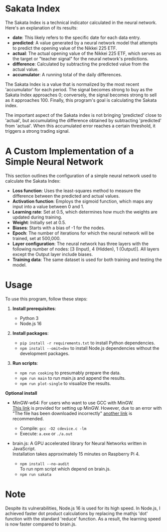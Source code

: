 # Sakata Index

The Sakata Index is a technical indicator calculated in the neural network. Here's an explanation of its results:

- **date**: This likely refers to the specific date for each data entry.
- **predicted**: A value generated by a neural network model that attempts to predict the opening value of the Nikkei 225 ETF.
- **actual**: The actual opening value of the Nikkei 225 ETF, which serves as the target or "teacher signal" for the neural network's predictions.
- **difference**: Calculated by subtracting the predicted value from the actual value.
- **accumulator**: A running total of the daily differences.

The Sakata Index is a value that is normalized by the most recent 'accumulator' for each period. The signal becomes strong to buy as the Sakata Index approaches 0; conversely, the signal becomes strong to sell as it approaches 100. Finally, this program's goal is calculating the Sakata index.  

The important aspect of the Sakata index is not bringing 'predicted' close to 'actual', but accumulating the difference obtained by subtracting 'predicted' from 'actual'. When this accumulated error reaches a certain threshold, it triggers a strong trading signal.  

# A Custom Implementation of a Simple Neural Network

This section outlines the configuration of a simple neural network used to calculate the Sakata Index:

- **Loss function**: Uses the least-squares method to measure the difference between the predicted and actual values.
- **Activation function**: Employs the sigmoid function, which maps any input into a value between 0 and 1.
- **Learning rate**: Set at 0.5, which determines how much the weights are updated during training.
- **Weight**: Initially set at 0.5.
- **Biases**: Starts with a bias of -1 for the nodes.
- **Epoch**: The number of iterations for which the neural network will be trained, set at 500,000.
- **Layer configuration**: The neural network has three layers with the following number of nodes: [3 (Input), 4 (Hidden), 1 (Output)]. All layers except the Output layer include biases.
- **Training data**: The same dataset is used for both training and testing the model.

# Usage

To use this program, follow these steps:

1. **Install prerequisites**:
   - Python 3
   - Node.js 16

2. **Install packages**:
   - `pip install -r requirements.txt` to install Python dependencies.
   - `npm install --omit=dev` to install Node.js dependencies without the development packages.

3. **Run scripts**:
   - `npm run cooking` to presumably prepare the data.
   - `npm run main` to run main.js and append the results.
   - `npm run plot-single` to visualize the results.

**Optional install**
   - MinGW-w64: For users who want to use GCC with MinGW.  
      [This link](https://code.visualstudio.com/docs/cpp/config-mingw) is provided for setting up MinGW. However, due to an error with "The file has been downloaded incorrectly" [another link](https://winlibs.com/) is recommended.  
      - Compile: `gcc -O2 cdevice.c -lm`  
      - Execute: `a.exe` or `./a.out`  

   - brain.js: A GPU accelerated library for Neural Networks written in JavaScript.  
      Installation takes approximately 15 minutes on Raspberry Pi 4.  
      - `npm install --no-audit`  
      To run npm script which depend on brain.js.
      - `npm run sakata` 

# Note

Despite its vulnerabilities, Node.js 16 is used for its high speed. In Node.js, I achieved faster dot product calculations by replacing the mathjs 'dot' function with the standard 'reduce' function. As a result, the learning speed is now faster compared to brain.js.
